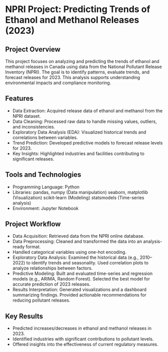 # **NPRI Project: Predicting Trends of Ethanol and Methanol Releases (2023)**
## **Project Overview**
This project focuses on analyzing and predicting the trends of ethanol and methanol releases in Canada using data from the National Pollutant Release Inventory (NPRI). The goal is to identify patterns, evaluate trends, and forecast releases for 2023. This analysis supports understanding environmental impacts and compliance monitoring.

## **Features**
* Data Extraction: Acquired release data of ethanol and methanol from the NPRI dataset.
* Data Cleaning: Processed raw data to handle missing values, outliers, and inconsistencies.
* Exploratory Data Analysis (EDA): Visualized historical trends and correlations between variables.
* Trend Prediction: Developed predictive models to forecast release levels for 2023.
* Key Insights: Highlighted industries and facilities contributing to significant releases.
## **Tools and Technologies**
* Programming Language: Python
* Libraries:
pandas, numpy (Data manipulation)
seaborn, matplotlib (Visualization)
scikit-learn (Modeling)
statsmodels (Time-series analysis)
* Environment: Jupyter Notebook
## **Project Workflow**
* Data Acquisition: Retrieved data from the NPRI online database.
* Data Preprocessing:
Cleaned and transformed the data into an analysis-ready format.
* Handled categorical variables using one-hot encoding.
* Exploratory Data Analysis:
Examined the historical data (e.g., 2010–2022) to identify trends and seasonality.
Used correlation plots to analyze relationships between factors.
* Predictive Modeling:
Built and evaluated time-series and regression models (e.g., ARIMA, Random Forest).
Selected the best model for accurate prediction of 2023 releases.
* Results Interpretation:
Generated visualizations and a dashboard summarizing findings.
Provided actionable recommendations for reducing pollutant releases.
## **Key Results**
* Predicted increases/decreases in ethanol and methanol releases in 2023.
* Identified industries with significant contributions to pollutant levels.
* Offered insights into the effectiveness of current regulatory measures.
